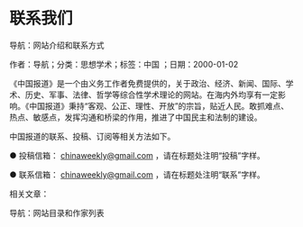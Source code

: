 # 联系我们    
    
导航：网站介绍和联系方式    
作者：导航；分类：思想学术；标签：中国 ；日期：2000-01-02    
《中国报道》是一个由义务工作者免费提供的，关于政治、经济、新闻、国际、学术、历史、军事、法律、哲学等综合性学术理论的网站。在海内外均享有一定影响。《中国报道》秉持“客观、公正、理性、开放”的宗旨，贴近人民。敢抓难点、热点、敏感点，发挥沟通和桥梁的作用，推进了中国民主和法制的建设。    
中国报道的联系、投稿、订阅等相关方法如下。    
● 投稿信箱： chinaweekly@gmail.com ，请在标题处注明“投稿”字样。    
● 联系信箱： chinaweekly@gmail.com ，请在标题处注明“联系”字样。    
    
相关文章：    
导航：网站目录和作家列表
